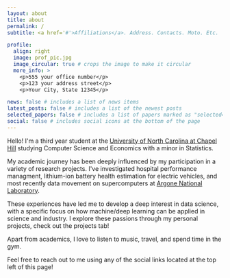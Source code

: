 ```yaml
---
layout: about
title: about
permalink: /
subtitle: <a href='#'>Affiliations</a>. Address. Contacts. Moto. Etc.

profile:
  align: right
  image: prof_pic.jpg
  image_circular: true # crops the image to make it circular
  more_info: >
    <p>555 your office number</p>
    <p>123 your address street</p>
    <p>Your City, State 12345</p>

news: false # includes a list of news items
latest_posts: false # includes a list of the newest posts
selected_papers: false # includes a list of papers marked as "selected={true}"
social: false # includes social icons at the bottom of the page
---
```


Hello! I'm a third year student at the [University of North Carolina at Chapel Hill](https://www.unc.edu/) studying Computer Science and Economics with a minor in Statistics.

My academic journey has been deeply influenced by my participation in a variety of research projects. I've investigated hospital performance managment, lithium-ion battery health estimation for electric vehicles, and most recently data movement on supercomputers at [Argone National Laboratory](https://www.anl.gov/).

These experiences have led me to develop a deep interest in data science, with a specific focus on how machine/deep learning can be applied in science and industry. I explore these passions through my personal projects, check out the projects tab!

Apart from academics, I love to listen to music, travel, and spend time in the gym.

Feel free to reach out to me using any of the social links located at the top left of this page!

